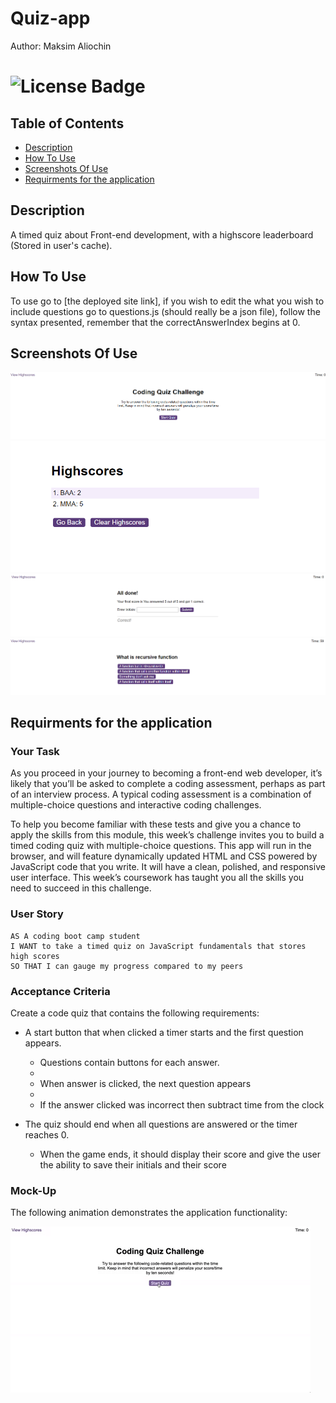 # Quiz-app

Author: Maksim Aliochin

# ![License Badge](https://shields.io/badge/license-MIT-green)

## Table of Contents

- [Description](#description)
- [How To Use](#how-to-use)
- [Screenshots Of Use](#screenshots-of-use)
- [Requirments for the application](#requirments-for-the-application)

## Description

A timed quiz about Front-end development, with a highscore leaderboard (Stored in user's cache).

## How To Use

To use go to [the deployed site link], if you wish to edit the what you wish to include questions go to questions.js (should really be a json file), follow the syntax presented, remember that the correctAnswerIndex begins at 0.

## Screenshots Of Use

![Landing Page with quiz start button](assets\landingpage.png)
![Highscores page](assets\highscores.png)
![Quiz finish page with initals entry for highscore](assets\Initials.png)
![Question with 4 buttons that can be used to answer](assets\question.png)

## Requirments for the application

### Your Task

As you proceed in your journey to becoming a front-end web developer, it’s likely that you’ll be asked to complete a coding assessment, perhaps as part of an interview process. A typical coding assessment is a combination of multiple-choice questions and interactive coding challenges.

To help you become familiar with these tests and give you a chance to apply the skills from this module, this week’s challenge invites you to build a timed coding quiz with multiple-choice questions. This app will run in the browser, and will feature dynamically updated HTML and CSS powered by JavaScript code that you write. It will have a clean, polished, and responsive user interface. This week’s coursework has taught you all the skills you need to succeed in this challenge.

### User Story

```
AS A coding boot camp student
I WANT to take a timed quiz on JavaScript fundamentals that stores high scores
SO THAT I can gauge my progress compared to my peers
```

### Acceptance Criteria

Create a code quiz that contains the following requirements:

- A start button that when clicked a timer starts and the first question appears.

  - Questions contain buttons for each answer.
  -
  - When answer is clicked, the next question appears
  -
  - If the answer clicked was incorrect then subtract time from the clock

- The quiz should end when all questions are answered or the timer reaches 0.

  - When the game ends, it should display their score and give the user the ability to save their initials and their score

### Mock-Up

The following animation demonstrates the application functionality:

![Animation of code quiz. Presses button to start quiz. Clicks the button for the answer to each question, displays if answer was correct or incorrect. Quiz finishes and displays high scores. User adds their intials, then clears their intials and starts over.](./assets/08-web-apis-challenge-demo.gif)
